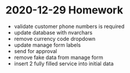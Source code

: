 # 2020-12-29 Homework

- validate customer phone numbers is required
- update database with nvarchars
- remove currency code dropdown
- update manage form labels
- send for approval
- remove fake data from manage form
- insert 2 fully filled service into initial data
